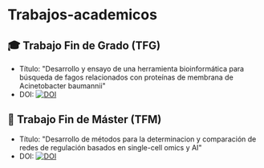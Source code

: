 # Trabajos-academicos

## 🎓 Trabajo Fin de Grado (TFG)
- Título: "Desarrollo y ensayo de una herramienta bioinformática para búsqueda de fagos relacionados con proteínas de membrana de Acinetobacter baumannii"
- DOI: [![DOI](https://zenodo.org/badge/DOI/10.5281/zenodo.15682759.svg)](https://doi.org/10.5281/zenodo.15682759)

## 🧪 Trabajo Fin de Máster (TFM)
- Título: "Desarrollo de métodos para la determinacion y comparación de redes de regulación basados en single-cell omics y AI"
- DOI: [![DOI](https://zenodo.org/badge/DOI/10.5281/zenodo.15771721.svg)](https://doi.org/10.5281/zenodo.15771721)
